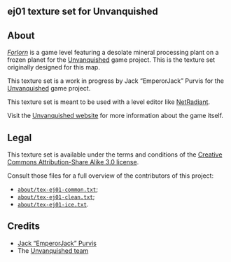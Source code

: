 ej01 texture set for Unvanquished
---------------------------------


About
-----

[_Forlorn_](../map-forlorn_src.dpkdir/README.md) is a game level featuring a desolate mineral processing plant on a frozen planet for the [Unvanquished](https://unvanquished.net) game project. This is the texture set originally designed for this map.

This texture set is a work in progress by Jack “EmperorJack” Purvis for the [Unvanquished](https://unvanquished.net) game project.

This texture set is meant to be used with a level editor like [NetRadiant](https://netradiant.gitlab.io/).

Visit the [Unvanquished website](https://unvanquished.net/) for more information about the game itself.


Legal
-----

This texture set is available under the terms and conditions of the [Creative Commons Attribution-Share Alike 3.0 license](https://creativecommons.org/licenses/by-sa/3.0).

Consult those files for a full overview of the contributors of this project:

- [`about/tex-ej01-common.txt`](about/tex-ej01-common.txt);
- [`about/tex-ej01-clean.txt`](about/tex-ej01-clean.txt);
- [`about/tex-ej01-ice.txt`](about/tex-ej01-ice.txt).


Credits
-------

- [Jack “EmperorJack” Purvis](https://www.behance.net/jackpurvis)
- The [Unvanquished team](https://unvanquished.net/about/)
